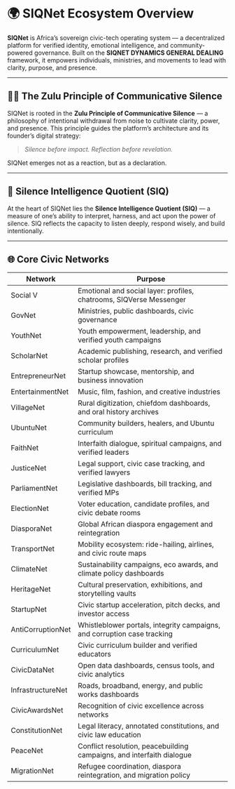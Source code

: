 # 🌍 SIQNet Ecosystem Overview

**SIQNet** is Africa’s sovereign civic-tech operating system — a decentralized platform for verified identity, emotional intelligence, and community-powered governance. Built on the **SIQNET DYNAMICS GENERAL DEALING** framework, it empowers individuals, ministries, and movements to lead with clarity, purpose, and presence.

---

## 🧘🏿 The Zulu Principle of Communicative Silence

SIQNet is rooted in the **Zulu Principle of Communicative Silence** — a philosophy of intentional withdrawal from noise to cultivate clarity, power, and presence. This principle guides the platform’s architecture and its founder’s digital strategy:

> *Silence before impact. Reflection before revelation.*

SIQNet emerges not as a reaction, but as a declaration.

---

## 🧠 Silence Intelligence Quotient (SIQ)

At the heart of SIQNet lies the **Silence Intelligence Quotient (SIQ)** — a measure of one’s ability to interpret, harness, and act upon the power of silence. SIQ reflects the capacity to listen deeply, respond wisely, and build intentionally.

---

## 🌐 Core Civic Networks

| Network                   | Purpose                                                                 |
|---------------------------|-------------------------------------------------------------------------|
| Social V                  | Emotional and social layer: profiles, chatrooms, SIQVerse Messenger     |
| GovNet                    | Ministries, public dashboards, civic governance                         |
| YouthNet                  | Youth empowerment, leadership, and verified youth campaigns             |
| ScholarNet                | Academic publishing, research, and verified scholar profiles            |
| EntrepreneurNet           | Startup showcase, mentorship, and business innovation                   |
| EntertainmentNet          | Music, film, fashion, and creative industries                           |
| VillageNet                | Rural digitization, chiefdom dashboards, and oral history archives      |
| UbuntuNet                 | Community builders, healers, and Ubuntu curriculum                      |
| FaithNet                  | Interfaith dialogue, spiritual campaigns, and verified leaders          |
| JusticeNet               | Legal support, civic case tracking, and verified lawyers                |
| ParliamentNet             | Legislative dashboards, bill tracking, and verified MPs                 |
| ElectionNet               | Voter education, candidate profiles, and civic debate rooms             |
| DiasporaNet               | Global African diaspora engagement and reintegration                    |
| TransportNet              | Mobility ecosystem: ride-hailing, airlines, and civic route maps        |
| ClimateNet                | Sustainability campaigns, eco awards, and climate policy dashboards     |
| HeritageNet               | Cultural preservation, exhibitions, and storytelling vaults             |
| StartupNet                | Civic startup acceleration, pitch decks, and investor access            |
| AntiCorruptionNet         | Whistleblower portals, integrity campaigns, and corruption case tracking|
| CurriculumNet             | Civic curriculum builder and verified educators                         |
| CivicDataNet              | Open data dashboards, census tools, and civic analytics                 |
| InfrastructureNet         | Roads, broadband, energy, and public works dashboards                   |
| CivicAwardsNet            | Recognition of civic excellence across networks                         |
| ConstitutionNet           | Legal literacy, annotated constitutions, and civic law education        |
| PeaceNet                  | Conflict resolution, peacebuilding campaigns, and interfaith dialogue   |
| MigrationNet              | Refugee coordination, diaspora reintegration, and migration policy
